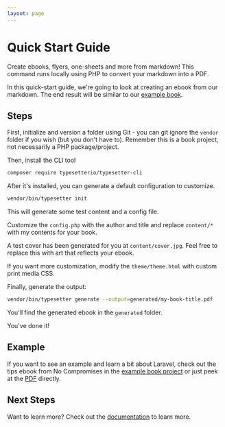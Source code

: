 ```yaml
---
layout: page
---
```

# Quick Start Guide

Create ebooks, flyers, one-sheets and more from markdown! This command runs locally using PHP to convert your markdown into a PDF.

In this quick-start guide, we're going to look at creating an ebook from our markdown. The end result will be similar to our [example book](https://github.com/TypesetterIO/example-book).

## Steps

First, initialize and version a folder using Git - you can git ignore the `vendor` folder if you wish (but you don't have to). Remember this is a book project, not necessarily a PHP package/project.

Then, install the CLI tool

```bash
composer require typesetterio/typesetter-cli
```

After it's installed, you can generate a default configuration to customize.  

```bash
vendor/bin/typesetter init
```

This will generate some test content and a config file.

Customize the `config.php` with the author and title and replace `content/*` with my contents for your book.

A test cover has been generated for you at `content/cover.jpg`. Feel free to replace this with art that reflects your ebook.

If you want more customization, modify the  `theme/theme.html` with custom print media CSS.

Finally, generate the output:

```bash
vendor/bin/typesetter generate --output=generated/my-book-title.pdf
```

You'll find the generated ebook in the `generated` folder.

You've done it!

## Example

If you want to see an example and learn a bit about Laravel, check out the tips ebook from No Compromises in the [example book project](https://github.com/TypesetterIO/example-book) or just peek at the [PDF](https://github.com/TypesetterIO/example-book/blob/main/generated/tips-ebook.pdf) directly.

## Next Steps

Want to learn more? Check out the [documentation](intro) to learn more.
